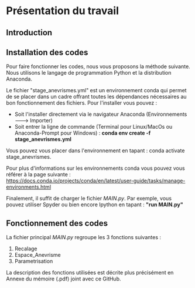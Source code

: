 # Présentation du travail


## Introduction 


## Installation des codes

Pour faire fonctionner les codes, nous vous proposons la méthode suivante. Nous utilisons le langage de programmation Python et la distribution Anaconda.

Le fichier "stage_anevrismes.yml" est un environnement conda qui permet de se placer dans un cadre offrant toutes les dépendances nécessaires au bon fonctionnement des fichiers. Pour l'installer vous pouvez : 

  - Soit l'installer directement  via le navigateur Anaconda (Environnements ---> Importer)
  - Soit entrer la ligne de commande (Terminal pour Linux/MacOs ou Anaconda-Prompt pour Windows) : **conda env create -f stage_anevrismes.yml**

Vous pouvez vous placer dans l'environnement en tapant : conda activate stage_anevrismes.

Pour plus d'informations sur les environnements conda vous pouvez vous référer à la page suivante :  
https://docs.conda.io/projects/conda/en/latest/user-guide/tasks/manage-environments.html

Finalement, il suffit de charger le fichier *MAIN.py*. Par exemple, vous pouvez utiliser Spyder ou bien encore Ipython en tapant : **"run MAIN.py"**

## Fonctionnement des codes

La fichier principal *MAIN.py* regroupe les 3 fonctions suivantes : 
  
  1. Recalage 
  2. Espace_Anevrisme
  3. Parametrisation 
 
 La description des fonctions utilisées est décrite plus précisément en Annexe du mémoire (.pdf) joint avec ce GitHub.
